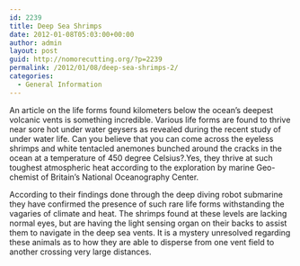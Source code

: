 ```yaml
---
id: 2239
title: Deep Sea Shrimps
date: 2012-01-08T05:03:00+00:00
author: admin
layout: post
guid: http://nomorecutting.org/?p=2239
permalink: /2012/01/08/deep-sea-shrimps-2/
categories:
  - General Information
---
```

An article on the life forms found kilometers below the ocean&#8217;s deepest volcanic vents is something incredible. Various life forms are found to thrive near sore hot under water geysers as revealed during the recent study of under water life. Can you believe that you can come across the eyeless shrimps and white tentacled anemones bunched around the cracks in the ocean at a temperature of 450 degree Celsius?.Yes, they thrive at such toughest atmospheric heat according to the exploration by marine Geo-chemist of Britain&#8217;s National Oceanography Center.

According to their findings done through the deep diving robot submarine they have confirmed the presence of such rare life forms withstanding the vagaries of climate and heat. The shrimps found at these levels are lacking normal eyes, but are having the light sensing organ on their backs to assist them to navigate in the deep sea vents. It is a mystery unresolved regarding these animals as to how they are able to disperse from one vent field to another crossing very large distances.